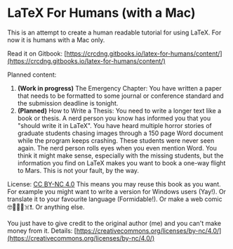 # LaTeX For Humans \(with a Mac\)

This is an attempt to create a human readable tutorial for using LaTeX. For now it is humans with a Mac only.

Read it on Gitbook: [https://crcdng.gitbooks.io/latex-for-humans/content/](https://crcdng.gitbooks.io/latex-for-humans/content/)

 Planned content:

1. **\(Work in progress\)** The Emergency Chapter: You have written a paper that needs to be formatted to some journal or conference standard and the submission deadline is tonight.    
2. **\(Planned\)** How to Write a Thesis: You need to write a longer text like a book or thesis. A nerd person you know has informed you that you "should write it in LaTeX". You have heard multiple horror stories of graduate students chasing images through a 150 page Word document while the program keeps crashing. These students were never seen again. The nerd person rolls eyes when you even mention Word. You think it might make sense, especially with the missing students, but the information you find on LaTeX makes you want to book a one-way flight to Mars. This is not your fault, by the way.

License:  [CC BY-NC 4.0](https://creativecommons.org/licenses/by-nc/4.0/) This means you may reuse this book as you want. For example you might want to write a version for Windows users \(Yay!\). Or translate it to your favourite language \(Formidable!\). Or make a web comic 🤓🍴🐥🚀☠️❗️. Or anything else.

You just have to give credit to the original author \(me\) and you can't make money from it. Details: [https://creativecommons.org/licenses/by-nc/4.0/](https://creativecommons.org/licenses/by-nc/4.0/)

